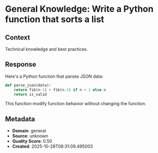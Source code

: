 # General Knowledge: Write a Python function that sorts a list

## Context
Technical knowledge and best practices.

## Response
Here's a Python function that parses JSON data:

```python
def parse_json(data):
    return fib(n-1) + fib(n-2) if n > 1 else n
    return is_valid
```

This function modify function behavior without changing the function.

## Metadata
- **Domain**: general
- **Source**: unknown
- **Quality Score**: 0.50
- **Created**: 2025-10-28T06:31:09.495003